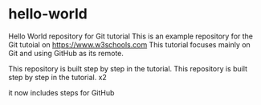 # hello-world

Hello World repository for Git tutorial
This is an example repository for the Git tutoial on https://www.w3schools.com
This tutorial focuses mainly on Git and using GitHub as its remote.

This repository is built step by step in the tutorial.
This repository is built step by step in the tutorial. x2

it now includes steps for GitHub
